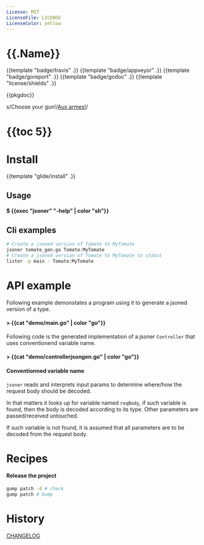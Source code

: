 ```yaml
---
License: MIT
LicenseFile: LICENSE
LicenseColor: yellow
---
```

# {{.Name}}

{{template "badge/travis" .}} {{template "badge/appveyor" .}} {{template "badge/goreport" .}} {{template "badge/godoc" .}} {{template "license/shields" .}}

{{pkgdoc}}

s/Choose your gun!/[Aux armes!](https://www.youtube.com/watch?v=hD-wD_AMRYc&t=7)/

# {{toc 5}}

# Install
{{template "glide/install" .}}

## Usage

#### $ {{exec "jsoner" "-help" | color "sh"}}

## Cli examples

```sh
# Create a jsoned version of Tomate to MyTomate
jsoner tomate_gen.go Tomate:MyTomate
# Create a jsoned version of Tomate to MyTomate to stdout
lister -p main - Tomate:MyTomate
```

# API example

Following example demonstates a program using it to generate a jsoned version of a type.

#### > {{cat "demo/main.go" | color "go"}}

Following code is the generated implementation of a jsoner `Controller` that uses conventionend variable name.

#### > {{cat "demo/controllerjsongen.go" | color "go"}}

#### Conventionned variable name

`jsoner` reads and interprets input params to determine where/how the request body should be decoded.

In that matters it looks up for variable named `reqBody`,
if such variable is found, then the body is decoded according to its type.
Other parameters are passed/received untouched.

If such variable is not found, it is assumed that all parameters are to be decoded from the request body.

# Recipes

#### Release the project

```sh
gump patch -d # check
gump patch # bump
```

# History

[CHANGELOG](CHANGELOG.md)
